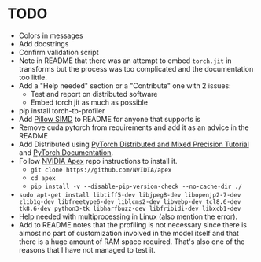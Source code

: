 # TODO

* Colors in messages
* Add docstrings
* Confirm validation script
* Note in README that there was an attempt to embed `torch.jit` in transforms but the process was too complicated and the documentation too little.
* Add a "Help needed" section or a "Contribute" one with 2 issues:
    - Test and report on distributed software
    - Embed torch jit as much as possible
* pip install torch-tb-profiler
* Add [Pillow SIMD](https://github.com/uploadcare/pillow-simd) to README for anyone that supports is
* Remove cuda pytorch from requirements and add it as an advice in the README
* Add Distributed using [PyTorch Distributed and Mixed Precision Tutorial](https://github.com/yangkky/distributed_tutorial/blob/master/src/mnist-mixed.py) and [PyTorch Documentation](https://pytorch.org/docs/stable/data.html).
* Follow [NVIDIA Apex](https://github.com/NVIDIA/apex) repo instructions to install it. 
    - `git clone https://github.com/NVIDIA/apex`
    - `cd apex`
    - `pip install -v --disable-pip-version-check --no-cache-dir ./`
* `sudo apt-get install libtiff5-dev libjpeg8-dev libopenjp2-7-dev zlib1g-dev libfreetype6-dev liblcms2-dev libwebp-dev tcl8.6-dev tk8.6-dev python3-tk libharfbuzz-dev libfribidi-dev libxcb1-dev`
* Help needed with multiprocessing in Linux (also mention the error).
* Add to README notes that the profiling is not necessary since there is almost no part of customization involved in the model itself and that there is a huge amount of RAM space required. That's also one of the reasons that I have not managed to test it.